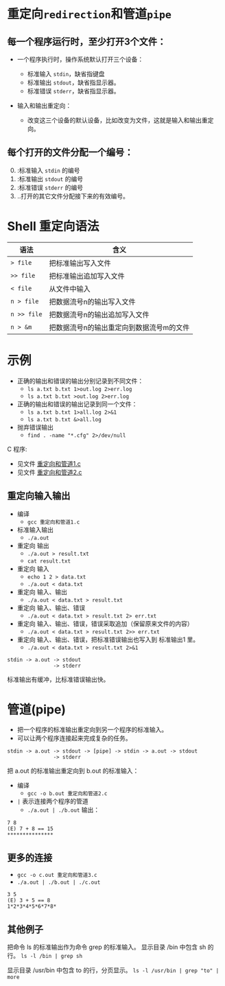 # 重定向`redirection`和管道`pipe`

## 每一个程序运行时，至少打开3个文件：
- 一个程序执行时，操作系统默认打开三个设备：
  - 标准输入 `stdin`，缺省指键盘
  - 标准输出 `stdout`，缺省指显示器。
  - 标准错误 `stderr`，缺省指显示器。

- 输入和输出重定向：
  - 改变这三个设备的默认设备，比如改变为文件，这就是输入和输出重定向。

## 每个打开的文件分配一个编号：
0. :标准输入 `stdin` 的编号
1. :标准输出 `stdout` 的编号
2. :标准错误 `stderr` 的编号
3. ..打开的其它文件分配接下来的有效编号。

# Shell 重定向语法
| 语法 | 含义 |
| ----------- | --------------------- |
| `> file`    | 把标准输出写入文件 |
| `>> file`   | 把标准输出追加写入文件 |
| `< file`    | 从文件中输入 |
| `n > file`  | 把数据流号n的输出写入文件 |
| `n >> file` | 把数据流号n的输出追加写入文件 |
| `n > &m`    | 把数据流号n的输出重定向到数据流号m的文件 |

# 示例
- 正确的输出和错误的输出分别记录到不同文件：
  - `ls a.txt b.txt 1>out.log 2>err.log`
  - `ls a.txt b.txt >out.log 2>err.log`
- 正确的输出和错误的输出记录到同一个文件：
  - `ls a.txt b.txt 1>all.log 2>&1`
  - `ls a.txt b.txt &>all.log`
- 抛弃错误输出
  - `find . -name "*.cfg" 2>/dev/null`

C 程序:
- 见文件 [重定向和管道1.c](重定向和管道1.c)
- 见文件 [重定向和管道2.c](重定向和管道2.c)

## 重定向输入输出
- 编译
  - `gcc 重定向和管道1.c`
- 标准输入输出
  - `./a.out`
- 重定向 输出
  - `./a.out > result.txt`
  - `cat result.txt`
- 重定向 输入
  - `echo 1 2 > data.txt`
  - `./a.out < data.txt`
- 重定向 输入、输出
  - `./a.out < data.txt > result.txt`
- 重定向 输入、输出、错误
  - `./a.out < data.txt > result.txt 2> err.txt`
- 重定向 输入、输出、错误，错误采取追加（保留原来文件的内容）
  - `./a.out < data.txt > result.txt 2>> err.txt`
- 重定向 输入、输出、错误，把标准错误输出也写入到 标准输出1 里。
  - `./a.out < data.txt > result.txt 2>&1`

```
stdin -> a.out -> stdout
               -> stderr
```

标准输出有缓冲，比标准错误输出快。

# 管道(pipe)
- 把一个程序的标准输出重定向到另一个程序的标准输入。
- 可以让两个程序连接起来完成复杂的任务。

```
stdin -> a.out -> stdout -> [pipe] -> stdin -> a.out -> stdout
               -> stderr
```

把 a.out 的标准输出重定向到 b.out 的标准输入：
- 编译
  - `gcc -o b.out 重定向和管道2.c`
- `|` 表示连接两个程序的管道
  - `./a.out | ./b.out` 输出：
```
7 8
(E) 7 + 8 == 15
***************
```

## 更多的连接
- `gcc -o c.out 重定向和管道3.c`
- `./a.out | ./b.out | ./c.out`
```
3 5
(E) 3 + 5 == 8
1*2*3*4*5*6*7*8*
```

## 其他例子
把命令 ls 的标准输出作为命令 grep 的标准输入。
显示目录 /bin 中包含 sh 的行。
`ls -l /bin | grep sh`

显示目录 /usr/bin 中包含 to 的行，分页显示。
`ls -l /usr/bin | grep "to" | more`